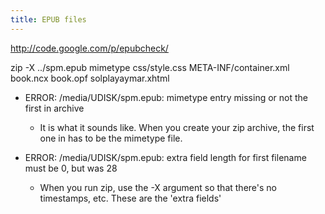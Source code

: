 ```yaml
---
title: EPUB files
---
```


<http://code.google.com/p/epubcheck/>


 zip -X ../spm.epub mimetype css/style.css META-INF/container.xml book.ncx book.opf solplayaymar.xhtml


* ERROR: /media/UDISK/spm.epub: mimetype entry missing or not the first in archive

  - It is what it sounds like. When you create your zip archive, the first one in has to be the mimetype file.

* ERROR: /media/UDISK/spm.epub: extra field length for first filename must be 0, but was 28

  - When you run zip, use the -X argument so that there's no timestamps, etc. These are the 'extra fields'



